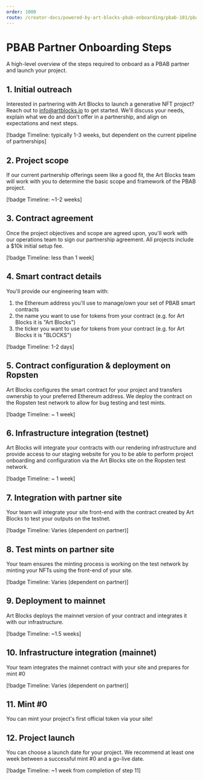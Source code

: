 ```yaml
---
order: 1000
route: /creator-docs/powered-by-art-blocks-pbab-onboarding/pbab-101/pbab-partner-onboarding-steps/
---
```

# PBAB Partner Onboarding Steps

A high-level overview of the steps required to onboard as a PBAB partner and launch your project.

## 1. Initial outreach

Interested in partnering with Art Blocks to launch a generative NFT project? Reach out to info@artblocks.io to get started. We'll discuss your needs, explain what we do and don't offer in a partnership, and align on expectations and next steps.

[!badge Timeline: typically 1-3 weeks, but dependent on the current pipeline of partnerships]

## 2. Project scope

If our current partnership offerings seem like a good fit, the Art Blocks team will work with you to determine the basic scope and framework of the PBAB project.

[!badge Timeline: \~1-2 weeks]

## 3. Contract agreement

Once the project objectives and scope are agreed upon, you'll work with our operations team to sign our partnership agreement. All projects include a $10k initial setup fee.

[!badge Timeline: less than 1 week]

## 4. Smart contract details

You'll provide our engineering team with:

1. the Ethereum address you'll use to manage/own your set of PBAB smart contracts
2. the name you want to use for tokens from your contract (e.g. for Art Blocks it is "Art Blocks")
3. the ticker you want to use for tokens from your contract (e.g. for Art Blocks it is "BLOCKS")

[!badge Timeline: 1-2 days]

## 5. Contract configuration & deployment on Ropsten

Art Blocks configures the smart contract for your project and transfers ownership to your preferred Ethereum address. We deploy the contract on the Ropsten test network to allow for bug testing and test mints.

[!badge Timeline: \~ 1 week]

## 6. Infrastructure integration (testnet)

Art Blocks will integrate your contracts with our rendering infrastructure and provide access to our staging website for you to be able to perform project onboarding and configuration via the Art Blocks site on the Ropsten test network.

[!badge Timeline: \~ 1 week]

## 7. Integration with partner site

Your team will integrate your site front-end with the contract created by Art Blocks to test your outputs on the testnet.

[!badge Timeline: Varies (dependent on partner)]

## 8. Test mints on partner site

Your team ensures the minting process is working on the test network by minting your NFTs using the front-end of your site.

[!badge Timeline: Varies (dependent on partner)]

## 9. Deployment to mainnet

Art Blocks deploys the mainnet version of your contract and integrates it with our infrastructure.

[!badge Timeline: \~1.5 weeks]

## 10. Infrastructure integration (mainnet)

Your team integrates the mainnet contract with your site and prepares for mint #0

[!badge Timeline: Varies (dependent on partner)]

## 11. Mint #0

You can mint your project's first official token via your site!

## 12. Project launch

You can choose a launch date for your project. We recommend at least one week between a successful mint #0 and a go-live date.

[!badge Timeline: \~1 week from completion of step 11]
